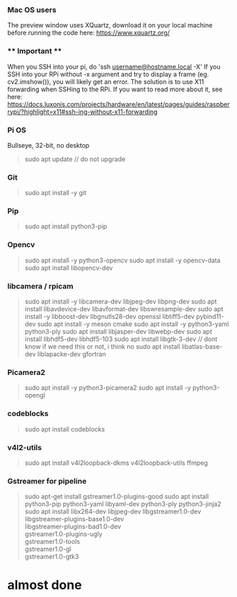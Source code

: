 ### Mac OS users
The preview window uses XQuartz, download it on your local machine before running the code here: https://www.xquartz.org/

### ** Important **
When you SSH into your pi, do 'ssh username@hostname.local -X' 
If you SSH into your RPi without -x argument and try to display a frame (eg. cv2.imshow()), you will likely get an error. 
The solution is to use X11 forwarding when SSHing to the RPi. If you want to read more about it, see here: https://docs.luxonis.com/projects/hardware/en/latest/pages/guides/raspberrypi/?highlight=x11#ssh-ing-without-x11-forwarding

### Pi OS
Bullseye, 32-bit, no desktop
> sudo apt update     // do not upgrade 

### Git
> sudo apt install -y git

### Pip
> sudo apt install python3-pip

### Opencv
> sudo apt install -y python3-opencv
> sudo apt install -y opencv-data
> sudo apt install libopencv-dev

### libcamera / rpicam
> sudo apt install -y libcamera-dev libjpeg-dev libpng-dev
> sudo apt install libavdevice-dev libavformat-dev libswresample-dev
> sudo apt install -y libboost-dev libgnutls28-dev openssl libtiff5-dev pybind11-dev
> sudo apt install -y meson cmake
> sudo apt install -y python3-yaml python3-ply
> sudo apt install libjasper-dev libwebp-dev
> sudo apt install libhdf5-dev libhdf5-103
> sudo apt install libgtk-3-dev       // dont know if we need this or not, i think no
> sudo apt install libatlas-base-dev liblapacke-dev gfortran

### Picamera2 
> sudo apt install -y python3-picamera2
> sudo apt install -y python3-opengl

### codeblocks 
> sudo apt install codeblocks

###  v4l2-utils 
> sudo apt install v4l2loopback-dkms v4l2loopback-utils ffmpeg

### Gstreamer for pipeline
> sudo apt-get install gstreamer1.0-plugins-good
sudo apt install python3-pip python3-yaml libyaml-dev python3-ply python3-jinja2
sudo apt install libx264-dev libjpeg-dev libgstreamer1.0-dev \
     libgstreamer-plugins-base1.0-dev \
     libgstreamer-plugins-bad1.0-dev \
     gstreamer1.0-plugins-ugly \
     gstreamer1.0-tools \
     gstreamer1.0-gl \
     gstreamer1.0-gtk3

# almost done
